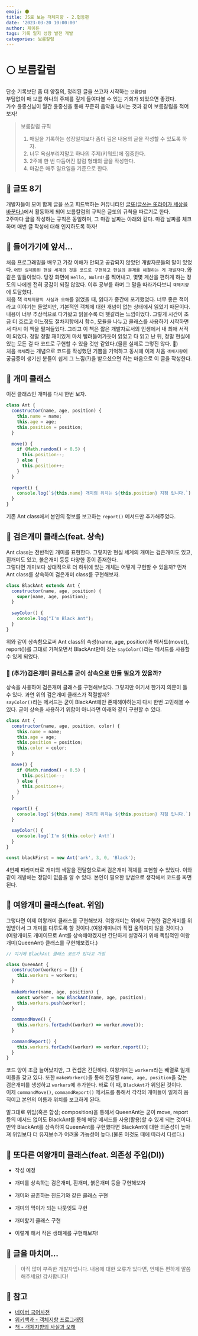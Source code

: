 ```yaml
---
emoji: 🌑
title: JS로 보는 객체지향 - 2.협동편
date: '2023-03-20 10:00:00'
author: 제이든
tags: 기록 일지 성장 발전 개발
categories: 보름칼럼
---
```


# 🌕 보름칼럼

단순 기록보단 좀 더 양질의, 정리된 글을 쓰고자 시작하는 `보름칼럼`<br/>
부담없이 매 보름 하나의 주제를 깊게 들여다볼 수 있는 기회가 되었으면 좋겠다.<br/>
가수 윤종신님이 월간 윤종신을 통해 꾸준히 음악을 내시는 것과 같이 보름칼럼을 적어보자!

> 보름칼럼 규칙
>
> 1. 매일을 기록하는 성장일지보다 좀더 깊은 내용의 글을 작성할 수 있도록 하자.
> 2. 너무 욕심부리지말고 하나의 주제(키워드)에 집중한다.
> 3. 2주에 한 번 다듬어진 칼럼 형태의 글을 작성한다.
> 4. 마감은 매주 일요일을 기준으로 한다.

## 📃 글또 8기

개발자들이 모여 함께 글을 쓰고 피드백하는 커뮤니티인 [글또(글쓰는 또라이가 세상을 바꾼다.)](https://www.notion.so/zzsza/ac5b18a482fb4df497d4e8257ad4d516)에서
활동하게 되어 보름칼럼의 규칙은 글또의 규칙을 따르기로 한다.<br/>
2주마다 글을 작성하는 규칙은 동일하며, 그 마감 날짜는 아래와 같다. 마감 날짜를 체크하며 매번 글 작성에 대해 인지하도록 하자!<br/>

## 🚈 들어가기에 앞서...

처음 프로그래밍을 배우고 가장 이해가 안되고 공감되지 않았던 개발자분들의 말이 있었다. `어떤 실체화된 현실 세계의 것을 코드로 구현하고 현실의 문제를 해결하는 게 개발자다.`와 같은 말들이었다.
당장 화면에 `Hello, Wolrd!`를 찍어내고, 몇몇 계산을 편하게 하는 정도의 나에겐 전혀 공감이 되질 않았다. 이후 공부를 하며 그 말을 따라가다보니 `객체지향`에 도달했다.<br/>
처음 책 `객체지향의 사실과 오해`를 읽었을 때, 읽다가 중간에 포기했었다. 너무 좋은 책이라고 이야기는 들었지만, 기본적인 객체에 대한 개념이 없는 상태에서
읽었기 때문이다. 내용이 너무 추상적으로 다가왔고 읽을수록 더 헷갈리는 느낌이었다. 그렇게 시간이 조금 더 흐르고 어느정도 절차지향에서 함수, 모듈을 나누고 클래스를
사용하기 시작하면서 다시 이 책을 펼쳐들었다. 그리고 이 책은 짧은 개발자로서의 인생에서 내 최애 서적이 되었다. 정말 정말 재미있게 마치 빨려들어가듯이 읽었고 다 읽고 난 뒤,
정말 현실에 있는 모든 걸 다 코드로 구현할 수 있을 것만 같았다.(물론 실제로 그렇진 않다. 🤪)<br/>
처음 `객체`라는 개념으로 코드를 작성했던 기쁨을 기억하고 동시에 이제 처음 `객체지향`에 궁금증이 생기신 분들이 쉽게 그 느낌(?)을 받으셨으면 하는 마음으로 이 글을 작성한다.

## 🐜 개미 클래스

이전 클래스인 개미를 다시 한번 보자.

```js
class Ant {
  constructor(name, age, position) {
    this.name = name;
    this.age = age;
    this.position = position;
  }
  
  move() {
    if (Math.random() < 0.5) {
      this.position--;
    } else {
      this.position++;
    }
  }
  
  report() {
    console.log(`${this.name} 개미의 위치는 ${this.position} 지점 입니다.`)
  }
}
```

기존 Ant class에서 본인의 정보를 보고하는 `report()` 메서드만 추가해주었다.

## 🐜 검은개미 클래스(feat. 상속)

Ant class는 전반적인 개미를 표현한다. 그렇지만 현실 세계의 개미는 검은개미도 있고, 흰개미도 있고, 붉은개미 등등 다양한 종이 존재한다.<br/>
그렇다면 개미보다 상대적으로 더 하위에 있는 개체는 어떻게 구현할 수 있을까? 먼저 Ant class를 상속하여 검은개미 class를 구현해보자. 

```js
class BlackAnt extends Ant {
  constructor(name, age, position) {
    super(name, age, position);
  }
  
  sayColor() {
    console.log("I'm Black Ant");
  }
}
```

위와 같이 상속함으로써 Ant class의 속성(name, age, position)과 메서드(move(), report())를 그대로 가져오면서
BlackAnt만이 갖는 `sayColor()`라는 메서드를 사용할 수 있게 되었다.

### 🐜 (추가)검은개미 클래스를 굳이 상속으로 만들 필요가 있을까?

상속을 사용하여 검은개미 클래스를 구현해보았다. 그렇지만 여기서 한가지 의문이 들 수 있다. 과연 위의 검은개미 클래스가 적절할까?<br/>
`sayColor()`라는 메서드는 굳이 BlackAnt에만 존재해야하는지 다시 한번 고민해볼 수 있다. 굳이 상속을 사용하기 위함이 아니라면 아래와 같이 구현할 수 있다.

```js
class Ant {
  constructor(name, age, position, color) {
    this.name = name;
    this.age = age;
    this.position = position;
    this.color = color;
  }
  
  move() {
    if (Math.random() < 0.5) {
      this.position--;
    } else {
      this.position++;
    }
  }
  
  report() {
    console.log(`${this.name} 개미의 위치는 ${this.position} 지점 입니다.`)
  }
  
  sayColor() {
    console.log(`I'm ${this.color} Ant!`)
  }
}

const blackFirst = new Ant('ark', 3, 0, 'Black');
```

4번째 파라미터로 개미의 색깔을 전달함으로써 검은개미 객체를 표현할 수 있었다. 이와 같이 개발에는 정답이 없음을 알 수 있다. 본인이 필요한 방법으로 생각해서
코드를 짜면 된다.

## 🐜 여왕개미 클래스(feat. 위임)

그렇다면 이제 여왕개미 클래스를 구현해보자. 여왕개미는 위에서 구현한 검은개미를 위임받아서 그 개미를 다루도록 할 것이다.(여왕개미니까 직접 움직이지 않을 것이다.)</br>
(여왕개미도 개미이므로 Ant를 상속해야겠지만 간단하게 설명하기 위해 독립적인 여왕개미(QueenAnt) 클래스를 구현해보겠다.)

```js
// 여기에 BlackAnt 클래스 코드가 있다고 가정

class QueenAnt {
  constructor(workers = []) {
    this.workers = workers;
  }
  
  makeWorker(name, age, position) {
    const worker = new BlackAnt(name, age, position);
    this.workers.push(worker);
  }
  
  commandMove() {
    this.workers.forEach((worker) => worker.move());
  }
  
  commandReport() {
    this.workers.forEach((worker) => worker.report());
  }
}
```

코드 양이 조금 늘어났지만, 그 컨셉은 간단하다. 여왕개미는 `workers`라는 배열로 일개미들을 갖고 있다.
또한 `makeWorker()`을 통해 전달된 `name, age, position`을 갖는 검은개미를 생성하고 `workers`에 추가한다. 바로 이 때, `BlackAnt`가 위임된 것이다.<br/>
이제 `commandMove()`, `commandReport()` 메서드를 통해서 각각의 개미들이 일제히 움직이고 본인의 이름과 위치를 보고하게 된다.<br/>

말그대로 위임(혹은 합성; composition)을 통해서 QueenAnt는 굳이 move, report 등의 메서드 없이도 BlackAnt를 통해 해당 메서드를 사용(활용)할 수 있게 되는 것이다.
만약 BlackAnt를 상속하여 QueenAnt를 구현했다면 BlackAnt에 대한 의존성이 높아져 위임보다 더 유지보수가 어려울 가능성이 높다.(물론 이것도 때에 따라서 다르다.)

## 🐜 또다른 여왕개미 클래스(feat. 의존성 주입(DI))

- 작성 예정


- 개미를 상속하는 검은개미, 흰개미, 붉은개미 등을 구현해보자
- 개미와 공존하는 진드기와 같은 클래스 구현
- 개미의 먹이가 되는 나뭇잇도 구현
- 개미핥기 클래스 구현
- 이렇게 해서 작은 생태계를 구현해보자!

## 🚉 글을 마치며...

> 아직 많이 부족한 개발자입니다. 내용에 대한 오류가 있다면, 언제든 편하게 말씀해주세요! 감사합니다!

## 🎁 참고

- [네이버 국어사전](https://ko.dict.naver.com/#/main)
- [위키백과 - 객체지향 프로그래밍](https://ko.wikipedia.org/wiki/%EA%B0%9D%EC%B2%B4_%EC%A7%80%ED%96%A5_%ED%94%84%EB%A1%9C%EA%B7%B8%EB%9E%98%EB%B0%8D)
- [책 - 객체지향의 사실과 오해](https://product.kyobobook.co.kr/detail/S000001628109)

```toc

```

